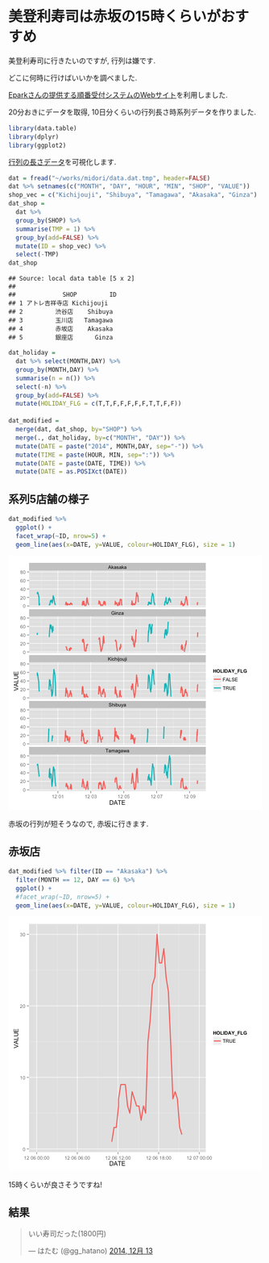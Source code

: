 美登利寿司は赤坂の15時くらいがおすすめ 
===

美登利寿司に行きたいのですが, 行列は嫌です. 

どこに何時に行けばいいかを調べました. 

[Eparkさんの提供する順番受付システムのWebサイト](http://www.sushinomidori.co.jp/machi.html)を利用しました. 

20分おきにデータを取得, 10日分くらいの行列長さ時系列データを作りました. 

```r
library(data.table)
library(dplyr)
library(ggplot2)
```

[行列の長さデータ](https://github.com/gghatano/midori_sushi)を可視化します. 


```r
dat = fread("~/works/midori/data.dat.tmp", header=FALSE)
dat %>% setnames(c("MONTH", "DAY", "HOUR", "MIN", "SHOP", "VALUE"))
shop_vec = c("Kichijouji", "Shibuya", "Tamagawa", "Akasaka", "Ginza")
dat_shop = 
  dat %>% 
  group_by(SHOP) %>% 
  summarise(TMP = 1) %>% 
  group_by(add=FALSE) %>% 
  mutate(ID = shop_vec) %>% 
  select(-TMP)
dat_shop
```

```
## Source: local data table [5 x 2]
## 
##             SHOP         ID
## 1 アトレ吉祥寺店 Kichijouji
## 2         渋谷店    Shibuya
## 3         玉川店   Tamagawa
## 4         赤坂店    Akasaka
## 5         銀座店      Ginza
```

```r
dat_holiday = 
  dat %>% select(MONTH,DAY) %>% 
  group_by(MONTH,DAY) %>%
  summarise(n = n()) %>% 
  select(-n) %>% 
  group_by(add=FALSE) %>% 
  mutate(HOLIDAY_FLG = c(T,T,F,F,F,F,F,T,T,F,F))

dat_modified = 
  merge(dat, dat_shop, by="SHOP") %>% 
  merge(., dat_holiday, by=c("MONTH", "DAY")) %>% 
  mutate(DATE = paste("2014", MONTH,DAY, sep="-")) %>% 
  mutate(TIME = paste(HOUR, MIN, sep=":")) %>% 
  mutate(DATE = paste(DATE, TIME)) %>% 
  mutate(DATE = as.POSIXct(DATE))  
```

## 系列5店舗の様子

```r
dat_modified %>% 
  ggplot() +
  facet_wrap(~ID, nrow=5) +
  geom_line(aes(x=DATE, y=VALUE, colour=HOLIDAY_FLG), size = 1)
```

![plot of chunk unnamed-chunk-3](figure/unnamed-chunk-3-1.png) 


赤坂の行列が短そうなので, 赤坂に行きます. 

## 赤坂店

```r
dat_modified %>% filter(ID == "Akasaka") %>% 
  filter(MONTH == 12, DAY == 6) %>% 
  ggplot() +
  #facet_wrap(~ID, nrow=5) +
  geom_line(aes(x=DATE, y=VALUE, colour=HOLIDAY_FLG), size = 1)
```


![plot of chunk unnamed-chunk-4](figure/unnamed-chunk-4-1.png) 

15時くらいが良さそうですね!

## 結果

<blockquote class="twitter-tweet" lang="ja"><p>いい寿司だった(1800円)</p>&mdash; はたむ (@gg_hatano) <a href="https://twitter.com/gg_hatano/status/543680533209690112">2014, 12月 13</a></blockquote> <script async src="//platform.twitter.com/widgets.js" charset="utf-8"></script>




